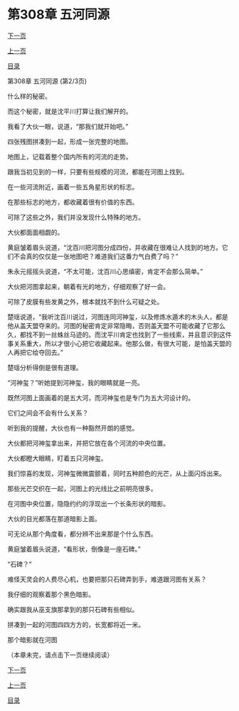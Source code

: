 <h1>第308章   五河同源</h1>
            <div><p><a href="./923_%E7%AC%AC308%E7%AB%A0_%E4%BA%94%E6%B2%B3%E5%90%8C%E6%BA%90.md">下一页</a></p><p><a href="./921_%E7%AC%AC308%E7%AB%A0_%E4%BA%94%E6%B2%B3%E5%90%8C%E6%BA%90.md">上一页</a></p><p><a href="../">目录</a></p></div>
            <div><p>第308章   五河同源 (第2/3页)</p><p>什么样的秘密。</p><p>而这个秘密，就是沈平川打算让我们解开的。</p><p>我看了大伙一眼，说道，“那我们就开始吧。”</p><p>四张残图拼凑到一起，形成一张完整的地图。</p><p>地图上，记载着整个国内所有的河流的走势。</p><p>跟我当初见到的一样，只要有些规模的河流，都能在河图上找到。</p><p>在一些河流附近，画着一些五角星形状的标志。</p><p>在那些标志的地方，都收藏着很有价值的东西。</p><p>可除了这些之外，我们并没发现什么特殊的地方。</p><p>大伙都面面相觑的。</p><p>黄庭皱着眉头说道，“沈百川把河图分成四份，并收藏在很难让人找到的地方。它们不会真的仅仅是一张地图吧？难道我们这番力气白费了吗？”</p><p>朱永元摇摇头说道，“不太可能，沈百川心思缜密，肯定不会那么简单。”</p><p>大伙把河图拿起来，朝着有光的地方，仔细观察了好一会。</p><p>可除了皮膜有些发黄之外，根本就找不到什么可疑之处。</p><p>楚瑶说道，“我听沈百川说过，河图连同河神玺，以及修炼水遁术的木头人，都是他从盖天盟夺来的。河图的秘密肯定非常隐晦，否则盖天盟不可能收藏了它那么久，都找不到一丝蛛丝马迹的。而沈平川肯定也找到了一些线索，并且意识到这件事关系重大，所以才很小心把它收藏起来。他那么做，有很大可能，是怕盖天盟的人再把它给夺回去。”</p><p>楚瑶分析得倒是很有道理。</p><p>“河神玺？”听她提到河神玺，我的眼睛就是一亮。</p><p>既然河图上面画着的是五大河，而河神玺也是专门为五大河设计的。</p><p>它们之间会不会有什么关系？</p><p>听到我的提醒，大伙也有一种豁然开朗的感觉。</p><p>大伙都把河神玺拿出来，并把它放在各个河流的中央位置。</p><p>大伙都瞪大眼睛，盯着五只河神玺。</p><p>我们惊喜的发现，河神玺微微震颤着，同时五种颜色的光芒，从上面闪烁出来。</p><p>那些光芒交织在一起，河图上的光线比之前明亮很多。</p><p>在河图中央位置，隐隐约约的浮现出一个长条形状的暗影。</p><p>大伙的目光都落在那道暗影上面。</p><p>可无论从那个角度看，都分辨不出来那是个什么东西。</p><p>黄庭皱着眉头说道，“看形状，倒像是一座石碑。”</p><p>“石碑？”</p><p>难怪天灵会的人费尽心机，也要把那只石碑弄到手，难道跟河图有关系？</p><p>我仔细的观察着那个黑色暗影。</p><p>确实跟我从巫支旗那拿到的那只石碑有些相似。</p><p>拼凑到一起的河图四四方方的，长宽都将近一米。</p><p>那个暗影就在河图</p><p>（本章未完，请点击下一页继续阅读）</p></div>
            <div><p><a href="./923_%E7%AC%AC308%E7%AB%A0_%E4%BA%94%E6%B2%B3%E5%90%8C%E6%BA%90.md">下一页</a></p><p><a href="./921_%E7%AC%AC308%E7%AB%A0_%E4%BA%94%E6%B2%B3%E5%90%8C%E6%BA%90.md">上一页</a></p><p><a href="../">目录</a></p></div>